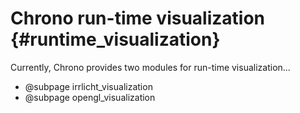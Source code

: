 Chrono run-time visualization {#runtime_visualization}
==================================

Currently, Chrono provides two modules for run-time visualization...

* @subpage irrlicht_visualization
* @subpage opengl_visualization
